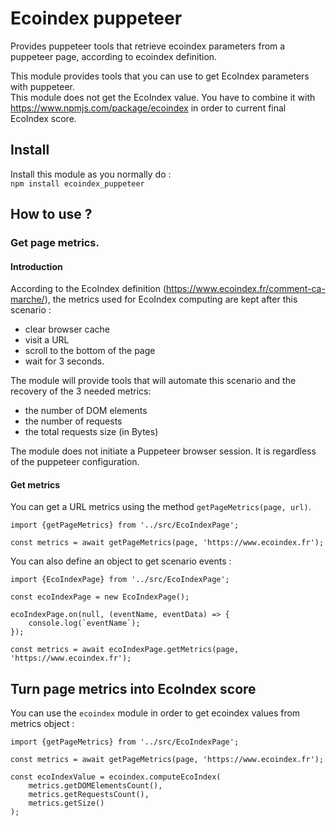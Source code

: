 # Ecoindex puppeteer

Provides puppeteer tools that retrieve ecoindex parameters from a puppeteer page, according to ecoindex definition.

This module provides tools that you can use to get EcoIndex parameters with puppeteer.  
This module does not get the EcoIndex value. You have to combine it with https://www.npmjs.com/package/ecoindex in order
to current final EcoIndex score.

## Install

Install this module as you normally do :  
`npm install ecoindex_puppeteer`

## How to use ?

### Get page metrics.

#### Introduction

According to the EcoIndex definition (https://www.ecoindex.fr/comment-ca-marche/), the metrics used for EcoIndex
computing are kept after this scenario :

- clear browser cache
- visit a URL
- scroll to the bottom of the page
- wait for 3 seconds.

The module will provide tools that will automate this scenario and the recovery of the 3 needed metrics:

- the number of DOM elements
- the number of requests
- the total requests size (in Bytes)

The module does not initiate a Puppeteer browser session. It is regardless of the puppeteer configuration.

#### Get metrics

You can get a URL metrics using the method `getPageMetrics(page, url)`.

```nodeJs
import {getPageMetrics} from '../src/EcoIndexPage';

const metrics = await getPageMetrics(page, 'https://www.ecoindex.fr');
```

You can also define an object to get scenario events :

```nodeJs
import {EcoIndexPage} from '../src/EcoIndexPage';

const ecoIndexPage = new EcoIndexPage();

ecoIndexPage.on(null, (eventName, eventData) => {
    console.log(`eventName`);
});

const metrics = await ecoIndexPage.getMetrics(page, 'https://www.ecoindex.fr');
```

## Turn page metrics into EcoIndex score

You can use the `ecoindex` module in order to get ecoindex values from metrics object :

```nodeJs
import {getPageMetrics} from '../src/EcoIndexPage';

const metrics = await getPageMetrics(page, 'https://www.ecoindex.fr');

const ecoIndexValue = ecoindex.computeEcoIndex(
    metrics.getDOMElementsCount(), 
    metrics.getRequestsCount(), 
    metrics.getSize()
);
```

